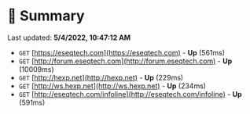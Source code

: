 # 📖 Summary
Last updated: **5/4/2022, 10:47:12 AM**

- `GET` [https://eseqtech.com](https://eseqtech.com) - **Up** (561ms)
- `GET` [http://forum.eseqtech.com](http://forum.eseqtech.com) - **Up** (10009ms)
- `GET` [http://hexp.net](http://hexp.net) - **Up** (229ms)
- `GET` [http://ws.hexp.net](http://ws.hexp.net) - **Up** (234ms)
- `GET` [http://eseqtech.com/infoline](http://eseqtech.com/infoline) - **Up** (591ms)
